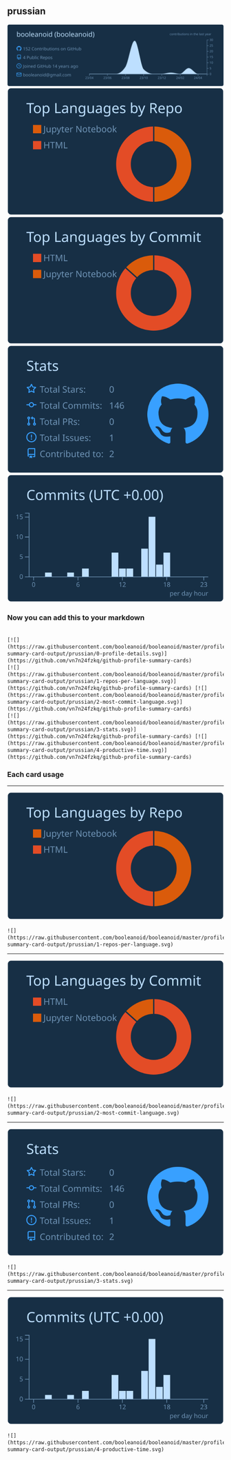 ## prussian

[![](./0-profile-details.svg)](https://github.com/vn7n24fzkq/github-profile-summary-cards)
[![](./1-repos-per-language.svg)](https://github.com/vn7n24fzkq/github-profile-summary-cards) [![](./2-most-commit-language.svg)](https://github.com/vn7n24fzkq/github-profile-summary-cards)
[![](./3-stats.svg)](https://github.com/vn7n24fzkq/github-profile-summary-cards) [![](./4-productive-time.svg)](https://github.com/vn7n24fzkq/github-profile-summary-cards)
### Now you can add this to your markdown
```

[![](https://raw.githubusercontent.com/booleanoid/booleanoid/master/profile-summary-card-output/prussian/0-profile-details.svg)](https://github.com/vn7n24fzkq/github-profile-summary-cards)
[![](https://raw.githubusercontent.com/booleanoid/booleanoid/master/profile-summary-card-output/prussian/1-repos-per-language.svg)](https://github.com/vn7n24fzkq/github-profile-summary-cards) [![](https://raw.githubusercontent.com/booleanoid/booleanoid/master/profile-summary-card-output/prussian/2-most-commit-language.svg)](https://github.com/vn7n24fzkq/github-profile-summary-cards)
[![](https://raw.githubusercontent.com/booleanoid/booleanoid/master/profile-summary-card-output/prussian/3-stats.svg)](https://github.com/vn7n24fzkq/github-profile-summary-cards) [![](https://raw.githubusercontent.com/booleanoid/booleanoid/master/profile-summary-card-output/prussian/4-productive-time.svg)](https://github.com/vn7n24fzkq/github-profile-summary-cards)

```

### Each card usage
---

![](./1-repos-per-language.svg)

```
![](https://raw.githubusercontent.com/booleanoid/booleanoid/master/profile-summary-card-output/prussian/1-repos-per-language.svg)
```

    

---

![](./2-most-commit-language.svg)

```
![](https://raw.githubusercontent.com/booleanoid/booleanoid/master/profile-summary-card-output/prussian/2-most-commit-language.svg)
```

    

---

![](./3-stats.svg)

```
![](https://raw.githubusercontent.com/booleanoid/booleanoid/master/profile-summary-card-output/prussian/3-stats.svg)
```

    

---

![](./4-productive-time.svg)

```
![](https://raw.githubusercontent.com/booleanoid/booleanoid/master/profile-summary-card-output/prussian/4-productive-time.svg)
```

    
